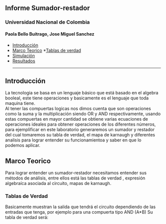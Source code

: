 ## Informe Sumador-restador
### Universidad Nacional de Colombia 
#### Paola Bello Buitrago, Jose Miguel Sanchez
* [Introducción](#introducción)
* [Marco Teorico](#Marco-teorico)
  *[Tablas de verdad](#tablas-de-verdad)
* [Simulación](#Simulación)
* [Resultados](#Resultados)
  ***
  
## Introducción ##
La tecnologia se basa en un lenguaje básico que está basado en el algebra booleal, este tiene operaciones y basicamente es el lenguaje que toda maquina tiene.\
Al tener las compuertas logicas nos dimos cuenta que son operaciones como la suma y la multiplicación siendo OR y AND respectivamente, usando estas compuertas en mayor cantidad se obtiene varias ecuaciones de operaciones ideales para obtener operaciones de los diferentes números, para ejemplificar en este laboratorio generaremos un sumador y restador del cual tomaremos su tabla de verdad, el mapa de karnaugh y diferentes analisis para lograr entender su funcionamientoa y saber en que lo podemos aplicar.
## Marco Teorico ##
Para lograr entender un sumador-restador necesitamos entender sus métodos de análisis, entre ellos está las tablas de verdad , expresión algebraíca asociada al circuito, mapas de karnaugh.
### Tablas de Verdad ###
Basicamente muestran la salida que tendrá el circuito dependiendo de las entradas que tenga, por ejemplo para una compuerta tipo AND (A*B) Su tabla de verdad será:



